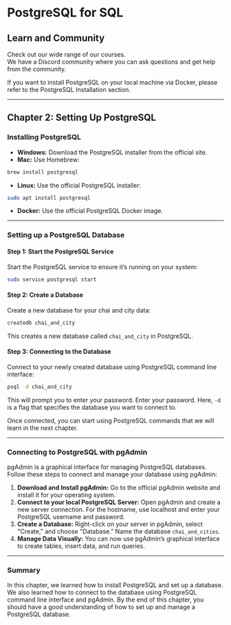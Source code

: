 
# PostgreSQL for SQL
## Learn and Community
Check out our wide range of our courses.  
We have a Discord community where you can ask questions and get help from the community.

If you want to install PostgreSQL on your local machine via Docker, please refer to the PostgreSQL Installation section.

---

## Chapter 2: Setting Up PostgreSQL

### Installing PostgreSQL

- **Windows:** Download the PostgreSQL installer from the official site.
- **Mac:** Use Homebrew:

```bash
brew install postgresql
```

- **Linux:** Use the official PostgreSQL installer:

```bash
sudo apt install postgresql
```

- **Docker:** Use the official PostgreSQL Docker image.

---

### Setting up a PostgreSQL Database

#### Step 1: Start the PostgreSQL Service
Start the PostgreSQL service to ensure it’s running on your system:

```bash
sudo service postgresql start
```

#### Step 2: Create a Database
Create a new database for your chai and city data:

```bash
createdb chai_and_city
```

This creates a new database called `chai_and_city` in PostgreSQL.

#### Step 3: Connecting to the Database
Connect to your newly created database using PostgreSQL command line interface:

```bash
psql -d chai_and_city
```

This will prompt you to enter your password. Enter your password. Here, `-d` is a flag that specifies the database you want to connect to.

Once connected, you can start using PostgreSQL commands that we will learn in the next chapter.

---

### Connecting to PostgreSQL with pgAdmin

pgAdmin is a graphical interface for managing PostgreSQL databases. Follow these steps to connect and manage your database using pgAdmin:

1. **Download and Install pgAdmin:** Go to the official pgAdmin website and install it for your operating system.
2. **Connect to your local PostgreSQL Server:** Open pgAdmin and create a new server connection. For the hostname, use localhost and enter your PostgreSQL username and password.
3. **Create a Database:** Right-click on your server in pgAdmin, select "Create," and choose "Database." Name the database `chai_and_cities`.
4. **Manage Data Visually:** You can now use pgAdmin’s graphical interface to create tables, insert data, and run queries.

---

### Summary
In this chapter, we learned how to install PostgreSQL and set up a database. We also learned how to connect to the database using PostgreSQL command line interface and pgAdmin. By the end of this chapter, you should have a good understanding of how to set up and manage a PostgreSQL database.
